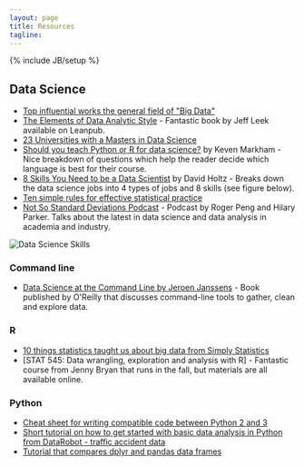 ```yaml
---
layout: page
title: Resources 
tagline: 
---
```

{% include JB/setup %}

## Data Science
* [Top influential works the general field of "Big Data"](http://arxiv.org/abs/1503.08776)
* [The Elements of Data Analytic Style](https://leanpub.com/datastyle) - Fantastic book by Jeff Leek available on Leanpub. 
* [23 Universities with a Masters in Data Science](http://www.mastersindatascience.org/schools/23-great-schools-with-masters-programs-in-data-science/)
* [Should you teach Python or R for data science?](http://www.r-bloggers.com/should-you-teach-python-or-r-for-data-science/) by Keven Markham - Nice breakdown of questions which help the reader decide which language is best for their course. 
* [8 Skills You Need to be a Data Scientist](http://blog.udacity.com/2014/11/data-science-job-skills.html) by David Holtz - Breaks down the data science jobs into 4 types of jobs and 8 skills (see figure below). 
* [Ten simple rules for effective statistical practice](http://journals.plos.org/ploscompbiol/article?id=10.1371/journal.pcbi.1004961)
* [Not So Standard Deviations Podcast](https://soundcloud.com/nssd-podcast) - Podcast by Roger Peng and Hilary Parker. Talks about the latest in data science and data analysis in academia and industry. 

![Data Science Skills](http://i2.wp.com/blog.udacity.com/wp-content/uploads/2014/11/blog_dataChart_white.png) 


### Command line

* [Data Science at the Command Line by Jeroen Janssens](http://datascienceatthecommandline.com) - Book published by O'Reilly that discusses command-line tools to gather, clean and explore data.

### R

* [10 things statistics taught us about big data from Simply Statistics](http://t.co/pgzv1B0aKR)
* [STAT 545: Data wrangling, exploration and analysis with R] - Fantastic course from Jenny Bryan that runs in the fall, but materials are all available online. 

### Python

* [Cheat sheet for writing compatible code between Python 2 and 3](http://python-future.org/compatible_idioms.html)
* [Short tutorial on how to get started with basic data analysis in Python from DataRobot - traffic accident data](http://www.datarobot.com/blog/python-getting-started-with-data-science)
* [Tutorial that compares dplyr and pandas data frames](http://nbviewer.ipython.org/urls/gist.githubusercontent.com/TomAugspurger/6e052140eaa5fdb6e8c0/raw/811585624e843f3f80b9b6fe89e18119d7d2d73c/dplyr_pandas.ipynb)
